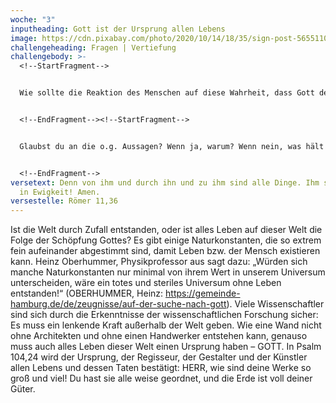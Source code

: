 ```yaml
---
woche: "3"
inputheading: Gott ist der Ursprung allen Lebens
image: https://cdn.pixabay.com/photo/2020/10/14/18/35/sign-post-5655110_960_720.png
challengeheading: Fragen | Vertiefung
challengebody: >-
  <!--StartFragment-->


  Wie sollte die Reaktion des Menschen auf diese Wahrheit, dass Gott der Schöpfer allen Lebens ist, aussehen?


  <!--EndFragment--><!--StartFragment-->


  Glaubst du an die o.g. Aussagen? Wenn ja, warum? Wenn nein, was hält dich ab?


  <!--EndFragment-->
versetext: Denn von ihm und durch ihn und zu ihm sind alle Dinge. Ihm sei Ehre
  in Ewigkeit! Amen.
versestelle: Römer 11,36
---
```

<!--StartFragment-->

Ist die Welt durch Zufall entstanden, oder ist alles Leben auf dieser Welt die Folge der Schöpfung Gottes? Es gibt einige Naturkonstanten, die so extrem fein aufeinander abgestimmt sind, damit Leben bzw. der Mensch existieren kann. Heinz Oberhummer, Physikprofessor aus sagt dazu: „Würden sich manche Naturkonstanten nur minimal von ihrem Wert in unserem Universum unterscheiden, wäre ein totes und steriles Universum ohne Leben entstanden!“ (OBERHUMMER, Heinz: https://gemeinde-hamburg.de/de/zeugnisse/auf-der-suche-nach-gott). Viele Wissenschaftler sind sich durch die Erkenntnisse der wissenschaftlichen Forschung sicher: Es muss ein lenkende Kraft außerhalb der Welt geben. Wie eine Wand nicht ohne Architekten und ohne einen Handwerker entstehen kann, genauso muss auch alles Leben dieser Welt einen Ursprung haben – GOTT. In Psalm 104,24 wird der Ursprung, der Regisseur, der Gestalter und der Künstler allen Lebens und dessen Taten bestätigt: HERR, wie sind deine Werke so groß und viel! Du hast sie alle weise geordnet, und die Erde ist voll deiner Güter.

<!--EndFragment-->
